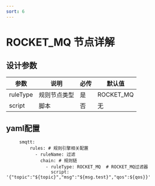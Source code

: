 ```yaml
---
sort: 6
---
```


# ROCKET_MQ 节点详解


## 设计参数

|  参数   | 说明  | 必传  |默认值  |
|  ----  | ----  |----  |----  |
| ruleType  | 规则节点类型 |是 |ROCKET_MQ  |
| script| 脚本 | 否|无  |


## yaml配置

   ```
        smqtt:
            rules: # 规则引擎相关配置
              - ruleName: 过滤
                chain: # 规则链
                  - ruleType: ROCKET_MQ  # ROCKET_MQ过滤器
                    script:  '{"topic":"${topic}","msg":"${msg.test}","qos":${qos}}'
   ```